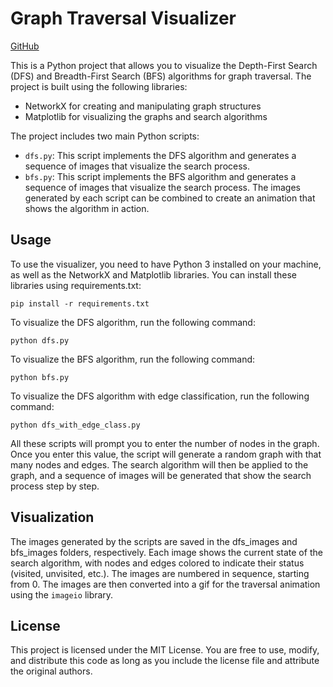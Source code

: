 # Graph Traversal Visualizer

[GitHub](https://github.com/Vignaraj-pai/DSA-LabAssignment)

This is a Python project that allows you to visualize the Depth-First Search (DFS) and Breadth-First Search (BFS) algorithms for graph traversal. The project is built using the following libraries:

- NetworkX for creating and manipulating graph structures
- Matplotlib for visualizing the graphs and search algorithms

The project includes two main Python scripts:

- `dfs.py`: This script implements the DFS algorithm and generates a sequence of images that visualize the search process.
- `bfs.py`: This script implements the BFS algorithm and generates a sequence of images that visualize the search process.
The images generated by each script can be combined to create an animation that shows the algorithm in action.

## Usage
To use the visualizer, you need to have Python 3 installed on your machine, as well as the NetworkX and Matplotlib libraries. You can install these libraries using requirements.txt:

`pip install -r requirements.txt`

To visualize the DFS algorithm, run the following command:

`python dfs.py`

To visualize the BFS algorithm, run the following command:

`python bfs.py`

To visualize the DFS algorithm with edge classification, run the following command:

`python dfs_with_edge_class.py`

All these scripts will prompt you to enter the number of nodes in the graph. Once you enter this value, the script will generate a random graph with that many nodes and edges. The search algorithm will then be applied to the graph, and a sequence of images will be generated that show the search process step by step.

## Visualization
The images generated by the scripts are saved in the dfs_images and bfs_images folders, respectively. Each image shows the current state of the search algorithm, with nodes and edges colored to indicate their status (visited, unvisited, etc.). The images are numbered in sequence, starting from 0.
The images are then converted into a gif for the traversal animation using the `imageio` library.

## License
This project is licensed under the MIT License. You are free to use, modify, and distribute this code as long as you include the license file and attribute the original authors.
